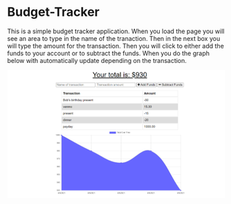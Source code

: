 # Budget-Tracker

This is a simple budget tracker application. When you load the page you will see an area to type in the name of the tranaction. Then in the next box you will type the amount for the transaction. Then you will click to either add the funds to your account or to subtract the funds. When you do the graph below with automatically update depending on the transaction. 



<img src="./public/icons/screenShot.png" alt="screenshot of Budget-Tracker App">